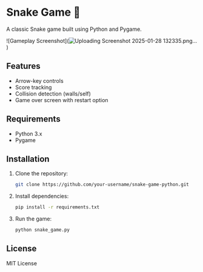 # Snake Game 🐍

A classic Snake game built using Python and Pygame.

![Gameplay Screenshot](![Uploading Screenshot 2025-01-28 132335.png…]()
)

## Features
- Arrow-key controls
- Score tracking
- Collision detection (walls/self)
- Game over screen with restart option

## Requirements
- Python 3.x
- Pygame

## Installation
1. Clone the repository:
   ```bash
   git clone https://github.com/your-username/snake-game-python.git
   ```
2. Install dependencies:
   ```bash
   pip install -r requirements.txt
   ```
3. Run the game:
   ```bash
   python snake_game.py
   ```

## License
MIT License

